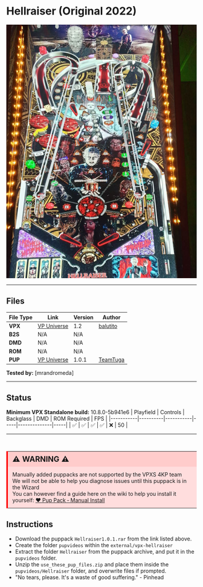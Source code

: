 # Hellraiser (Original 2022)

![Table Preview](../../images/vpx-hellraiser-preview.jpg)

---

## Files
| File Type | Link | Version | Author | 
|-----------|--------|----------|--------------|
| **VPX** | [VP Universe](https://vpuniverse.com/files/file/11755-hellraiser/) | 1.2 | [balutito](https://vpuniverse.com/profile/36070-balutito/) |
| **B2S** | N/A | N/A |
| **DMD** | N/A | N/A |
| **ROM** | N/A | N/A |
| **PUP** | [VP Universe](https://vpuniverse.com/files/file/11763-hellraiser/) | 1.0.1 | [TeamTuga](https://vpuniverse.com/profile/31843-teamtuga/) |

**Tested by:** [mrandromeda]

---

## Status 
**Minimum VPX Standalone build:** 10.8.0-5b941e6
| Playfield | Controls | Backglass | DMD | ROM Required | FPS | 
|-----------|----------|-----------|-----|--------------|-----|
| :white_check_mark: | :white_check_mark: | :white_check_mark: | :white_check_mark: | :x: | 50 |

---

<br>

<table>
  <tr>
    <td style="background-color: #FFDDDD; padding: 0; border-left: 4px solid #FF0000;">
      <div style="padding: 8px 12px; background-color: #FFCCCB; font-weight: bold;font-size: 20px;">
        <strong>⚠️ WARNING ⚠️</strong>
      </div>
      <div style="padding: 12px 12px 12px 12px;">
        Manually added puppacks are not supported by the VPXS 4KP team<br>
		We will not be able to help you diagnose issues until this puppack is in the Wizard<br>
		You can however find a guide here on the wiki to help you install it yourself: <a href="https://github.com/LegendsUnchained/vpx-standalone-alp4k/wiki/%5B08%5D-%E2%9D%A4%EF%B8%8F-Pup-Pack-%E2%80%90-Manual-Install">❤️ Pup Pack ‐ Manual Install</a>
      </div>
    </td>
  </tr>
</table>

## Instructions
- Download the puppack `Hellraiser1.0.1.rar` from the link listed above.
- Create the folder `pupvideos` within the `external/vpx-hellraiser`
- Extract the folder `Hellraiser` from the puppack archive, and put it in the `pupvideos` folder.
- Unzip the `use_these_pup_files.zip` and place them inside the `pupvideos/Hellraiser` folder, and overwrite files if prompted.
- "No tears, please. It's a waste of good suffering." - Pinhead
